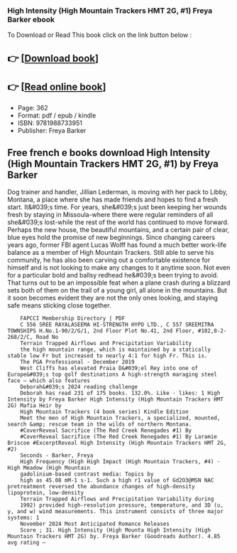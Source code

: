 ### High Intensity (High Mountain Trackers HMT 2G, #1) Freya Barker ebook

To Download or Read This book click on the link button below :

## 👉  [**[Download book](http://ebooksharez.info/download.php?group=book&from=github.com&id=721090&lnk=1079 "Download book")**]

## 👉  [**[Read online book](http://ebooksharez.info/download.php?group=book&from=github.com&id=721090&lnk=1079 "Read online book")**]


* Page: 362
* Format: pdf / epub / kindle
* ISBN: 9781988733951
* Publisher: Freya Barker



## Free french e books download High Intensity (High Mountain Trackers HMT 2G, #1) by Freya Barker



Dog trainer and handler, Jillian Lederman, is moving with her pack to Libby, Montana, a place where she has made friends and hopes to find a fresh start. It&amp;#039;s time. For years, she&amp;#039;s just been keeping her wounds fresh by staying in Missoula-where there were regular reminders of all she&amp;#039;s lost-while the rest of the world has continued to move forward. Perhaps the new house, the beautiful mountains, and a certain pair of clear, blue eyes hold the promise of new beginnings. Since changing careers years ago, former FBI agent Lucas Wolff has found a much better work-life balance as a member of High Mountain Trackers. Still able to serve his community, he has also been carving out a comfortable existence for himself and is not looking to make any changes to it anytime soon. Not even for a particular bold and ballsy redhead he&amp;#039;s been trying to avoid. That turns out to be an impossible feat when a plane crash during a blizzard sets both of them on the trail of a young girl, all alone in the mountains. But it soon becomes evident they are not the only ones looking, and staying safe means sticking close together.


        FAPCCI Membership Directory | PDF
        C 556 SREE RAYALASEEMA HI-STRENGTH HYPO LTD., C 557 SREEMITRA TOWNSHIPS H.No.1-90/2/G/1, 2nd Floor Plot No.41, 2nd Floor, #102,8-2-268/2/C, Road No 
        Terrain Trapped Airflows and Precipitation Variability
        the high mountain range, which is maintained by a statically stable low Fr but increased to nearly 4:1 for high Fr. This is.
        The PGA Professional - December 2019
        West Cliffs has elevated Praia D&#039;el Rey into one of Europe&#039;s top golf destinations A high-strength maraging steel face – which also features 
        Deborah&#039;s 2024 reading challenge
        Deborah has read 231 of 175 books. 132.0%. Like · likes: 1 High Intensity by Freya Barker High Intensity (High Mountain Trackers HMT 2G) Mafia Heir by 
        High Mountain Trackers (4 book series) Kindle Edition
        Meet the men of High Mountain Trackers, a specialized, mounted, search &amp; rescue team in the wilds of northern Montana.
        #CoverReveal Sacrifice (The Red Creek Renegades #1) By
        #CoverReveal Sacrifice (The Red Creek Renegades #1) By Laramie Briscoe #ExcerptReveal High Intensity (High Mountain Trackers HMT 2G, #2) 
        Seconds - Barker, Freya
        High Frequency (High High Impact (High Mountain Trackers, #4) · High Meadow (High Mountain 
        gadolinium-based contrast media: Topics by
        high as 45.08 mM-1 s-1. Such a high r1 value of Gd2O3@MSN NAC pretreatment reversed the abundance changes of high-density lipoprotein, low-density 
        Terrain Trapped Airflows and Precipitation Variability during
        1992) provided high-resolution pressure, temperature, and 3D (u, y, and w) wind measurements. This instrument consists of three major systems: 1 
        November 2024 Most Anticipated Romance Releases
        Score ; 31. High Intensity (High Mounta High Intensity (High Mountain Trackers HMT 2G) by. Freya Barker (Goodreads Author). 4.85 avg rating — 
    




